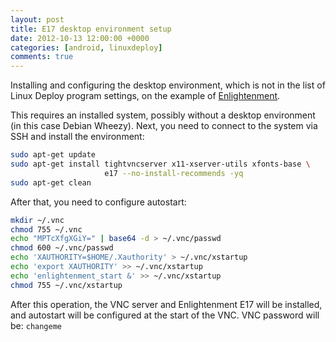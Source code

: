 ```yaml
---
layout: post
title: E17 desktop environment setup
date: 2012-10-13 12:00:00 +0000
categories: [android, linuxdeploy]
comments: true
---
```


Installing and configuring the desktop environment, which is not in the list of Linux Deploy program settings, on the example of <a href="https://en.wikipedia.org/wiki/Enlightenment_(software)">Enlightenment</a>.

<!--more-->

This requires an installed system, possibly without a desktop environment (in this case Debian Wheezy). Next, you need to connect to the system via SSH and install the environment:

```sh
sudo apt-get update
sudo apt-get install tightvncserver x11-xserver-utils xfonts-base \
                     e17 --no-install-recommends -yq
sudo apt-get clean
```

After that, you need to configure autostart:

```sh
mkdir ~/.vnc
chmod 755 ~/.vnc
echo "MPTcXfgXGiY=" | base64 -d > ~/.vnc/passwd
chmod 600 ~/.vnc/passwd
echo 'XAUTHORITY=$HOME/.Xauthority' > ~/.vnc/xstartup
echo 'export XAUTHORITY' >> ~/.vnc/xstartup
echo 'enlightenment_start &' >> ~/.vnc/xstartup
chmod 755 ~/.vnc/xstartup
```

After this operation, the VNC server and Enlightenment E17 will be installed, and autostart will be configured at the start of the VNC. VNC password will be: `changeme`
